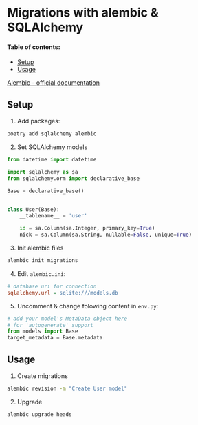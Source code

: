 # Migrations with alembic & SQLAlchemy

#### Table of contents:
- [Setup](#setup)
- [Usage](#usage)

[Alembic - official documentation](https://alembic.sqlalchemy.org/en/latest/tutorial.html)

## <a name='setup'></a> Setup
1) Add packages:
  ```sh
  poetry add sqlalchemy alembic
  ```
2) Set SQLAlchemy models
  ```py
  from datetime import datetime

  import sqlalchemy as sa
  from sqlalchemy.orm import declarative_base

  Base = declarative_base()


  class User(Base):
      __tablename__ = 'user'

      id = sa.Column(sa.Integer, primary_key=True)
      nick = sa.Column(sa.String, nullable=False, unique=True)
  ```
3) Init alembic files
  ```sh
  alembic init migrations
  ```
4) Edit `alembic.ini`:
```ini
# database uri for connection
sqlalchemy.url = sqlite:///models.db
```

5) Uncomment & change folowing content in `env.py`:
```py
# add your model's MetaData object here
# for 'autogenerate' support
from models import Base
target_metadata = Base.metadata
```

## <a name='usage'></a> Usage
1) Create migrations
```sh
alembic revision -m "Create User model"
```
2) Upgrade
```sh
alembic upgrade heads
```
